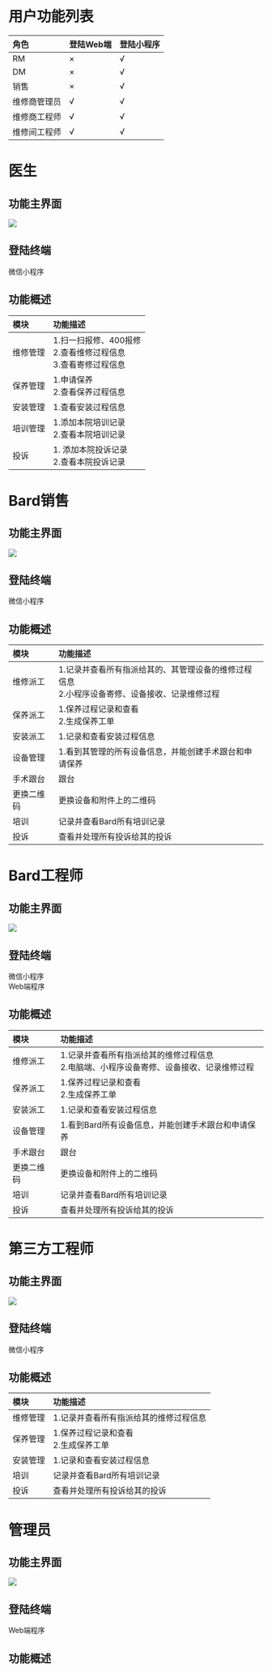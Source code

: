 # 用户功能列表

| 角色 | 登陆Web端 | 登陆小程序 |
| :--- | :--- | :--- |
| RM | × | √ |
| DM | × | √ |
| 销售 | × | √ |
| 维修商管理员 | √ | √ |
| 维修商工程师 | √ | √ |
| 维修间工程师 | √ | √ |
# 医生

## 功能主界面

![](/assets/未命名1527238739.png)

## 登陆终端

微信小程序

## 功能概述

| 模块 | 功能描述 |
| :--- | :--- |
| 维修管理 |  1.扫一扫报修、400报修<br>2.查看维修过程信息<br>3.查看寄修过程信息|
| 保养管理 | 1.申请保养<br>2.查看保养过程信息 |
| 安装管理 |1.查看安装过程信息  |
| 培训管理 | 1.添加本院培训记录<br>2.查看本院培训记录 |
| 投诉 |  1. 添加本院投诉记录<br>2.查看本院投诉记录|

# Bard销售

## 功能主界面

![](/assets/未命名1527239130.png)

## 登陆终端

微信小程序

## 功能概述
| 模块 | 功能描述 |
| :--- | :--- |
| 维修派工 |  1.记录并查看所有指派给其的、其管理设备的维修过程信息<br>2.小程序设备寄修、设备接收、记录维修过程<br>|
| 保养派工 | 1.保养过程记录和查看<br>2.生成保养工单 |
| 安装派工 |1.记录和查看安装过程信息  |
| 设备管理 | 1.看到其管理的所有设备信息，并能创建手术跟台和申请保养 |
| 手术跟台 | 跟台 |
| 更换二维码 |  更换设备和附件上的二维码|
| 培训| 记录并查看Bard所有培训记录 |
| 投诉 | 查看并处理所有投诉给其的投诉 |


# Bard工程师

## 功能主界面

![](/assets/未命名1527239130.png)

## 登陆终端

微信小程序  
Web端程序

## 功能概述
| 模块 | 功能描述 |
| :--- | :--- |
| 维修派工 |  1.记录并查看所有指派给其的维修过程信息<br>2.电脑端、小程序设备寄修、设备接收、记录维修过程<br>|
| 保养派工 | 1.保养过程记录和查看<br>2.生成保养工单 |
| 安装派工 |1.记录和查看安装过程信息  |
| 设备管理 | 1.看到Bard所有设备信息，并能创建手术跟台和申请保养 |
| 手术跟台 | 跟台 |
| 更换二维码 |  更换设备和附件上的二维码|
| 培训| 记录并查看Bard所有培训记录 |
| 投诉 | 查看并处理所有投诉给其的投诉 |

# 第三方工程师

## 功能主界面

![](/assets/未命名1527493291.png)

## 登陆终端

微信小程序

## 功能概述
| 模块 | 功能描述 |
| :--- | :--- |
| 维修管理 |  1.记录并查看所有指派给其的维修过程信息<br>|
| 保养管理 | 1.保养过程记录和查看<br>2.生成保养工单 |
| 安装管理 |1.记录和查看安装过程信息  |
| 培训| 记录并查看Bard所有培训记录 |
| 投诉 | 查看并处理所有投诉给其的投诉 |



# 管理员

## 功能主界面

![](/assets/未命名1527239130.png)

## 登陆终端

Web端程序

## 功能概述



